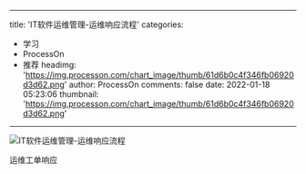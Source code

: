 
---
title: 'IT软件运维管理-运维响应流程'
categories: 
 - 学习
 - ProcessOn
 - 推荐
headimg: 'https://img.processon.com/chart_image/thumb/61d6b0c4f346fb06920d3d62.png'
author: ProcessOn
comments: false
date: 2022-01-18 05:23:06
thumbnail: 'https://img.processon.com/chart_image/thumb/61d6b0c4f346fb06920d3d62.png'
---

<div>   
<img class="thumb" alt="IT软件运维管理-运维响应流程" src="https://img.processon.com/chart_image/thumb/61d6b0c4f346fb06920d3d62.png" referrerpolicy="no-referrer">
<p>运维工单响应</p>  
</div>
            